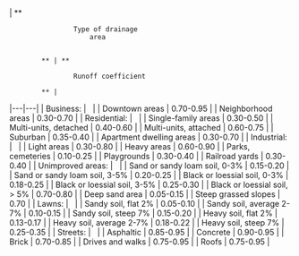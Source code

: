 | **
                
                    Type of drainage
                        area
                    
                
            ** | **
                
                    Runoff coefficient
                
            ** |
|---|---|
| 
                Business:
             | 
                &nbsp;
             |
| 
                Downtown areas
             | 
                0\.70\-0\.95
             |
| 
                Neighborhood areas
             | 
                0\.30\-0\.70
             |
| 
                Residential:
             | 
                &nbsp;
             |
| 
                Single\-family areas
             | 
                0\.30\-0\.50
             |
| 
                Multi\-units, detached
             | 
                0\.40\-0\.60
             |
| 
                Multi\-units, attached
             | 
                0\.60\-0\.75
             |
| 
                Suburban
             | 
                0\.35\-0\.40
             |
| 
                Apartment dwelling areas
             | 
                0\.30\-0\.70
             |
| 
                Industrial:
             | 
                &nbsp;
             |
| 
                Light areas
             | 
                0\.30\-0\.80
             |
| 
                Heavy areas
             | 
                0\.60\-0\.90
             |
| 
                Parks, cemeteries
             | 
                0\.10\-0\.25
             |
| 
                Playgrounds
             | 
                0\.30\-0\.40
             |
| 
                Railroad yards
             | 
                0\.30\-0\.40
             |
| 
                Unimproved areas:
             | 
                &nbsp;
             |
| 
                Sand or sandy loam soil, 0\-3%
             | 
                0\.15\-0\.20
             |
| 
                Sand or sandy loam soil, 3\-5%
             | 
                0\.20\-0\.25
             |
| 
                Black or loessial soil, 0\-3%
             | 
                0\.18\-0\.25
             |
| 
                Black or loessial soil, 3\-5%
             | 
                0\.25\-0\.30
             |
| 
                Black or loessial soil, &gt; 5%
             | 
                0\.70\-0\.80
             |
| 
                Deep sand area
             | 
                0\.05\-0\.15
             |
| 
                Steep grassed slopes
             | 
                0\.70
             |
| 
                Lawns:
             | 
                &nbsp;
             |
| 
                Sandy soil, flat 2%
             | 
                0\.05\-0\.10
             |
| 
                Sandy soil, average 2\-7%
             | 
                0\.10\-0\.15
             |
| 
                Sandy soil, steep 7%
             | 
                0\.15\-0\.20
             |
| 
                Heavy soil, flat 2%
             | 
                0\.13\-0\.17
             |
| 
                Heavy soil, average 2\-7%
             | 
                0\.18\-0\.22
             |
| 
                Heavy soil, steep 7%
             | 
                0\.25\-0\.35
             |
| 
                Streets:
             | 
                &nbsp;
             |
| 
                Asphaltic
             | 
                0\.85\-0\.95
             |
| 
                Concrete
             | 
                0\.90\-0\.95
             |
| 
                Brick
             | 
                0\.70\-0\.85
             |
| 
                Drives and walks
             | 
                0\.75\-0\.95
             |
| 
                Roofs
             | 
                0\.75\-0\.95
             |

